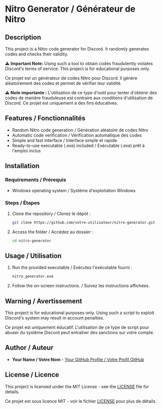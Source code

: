 # Nitro Generator / Générateur de Nitro

## Description
This project is a Nitro code generator for Discord. It randomly generates codes and checks their validity.

⚠ **Important Note:** Using such a tool to obtain codes fraudulently violates Discord's terms of service. This project is for educational purposes only.

Ce projet est un générateur de codes Nitro pour Discord. Il génère aléatoirement des codes et permet de vérifier leur validité.

⚠ **Note importante :** L'utilisation de ce type d'outil pour tenter d'obtenir des codes de manière frauduleuse est contraire aux conditions d'utilisation de Discord. Ce projet est uniquement à des fins éducatives.

## Features / Fonctionnalités
- Random Nitro code generation / Génération aléatoire de codes Nitro
- Automatic code verification / Vérification automatique des codes
- Simple and fast interface / Interface simple et rapide
- Ready-to-use executable (.exe) included / Exécutable (.exe) prêt à l'emploi inclus

## Installation
### Requirements / Prérequis
- Windows operating system / Système d'exploitation Windows

### Steps / Étapes
1. Clone the repository / Clonez le dépôt :
   ```bash
   git clone https://github.com/votre-utilisateur/nitro-generator.git
   ```
2. Access the folder / Accédez au dossier :
   ```bash
   cd nitro-generator
   ```

## Usage / Utilisation
1. Run the provided executable / Exécutez l'exécutable fourni :
   ```bash
   nitro_generator.exe
   ```
2. Follow the on-screen instructions. / Suivez les instructions affichées.

## Warning / Avertissement
This project is for educational purposes only. Using such a script to exploit Discord's system may result in account penalties.

Ce projet est uniquement éducatif. L'utilisation de ce type de script pour abuser du système Discord peut entraîner des sanctions sur votre compte.

## Author / Auteur
- **Your Name / Votre Nom** - [Your GitHub Profile / Votre Profil GitHub](https://github.com/votre-utilisateur)

## License / Licence
This project is licensed under the MIT License - see the [LICENSE](LICENSE) file for details.

Ce projet est sous licence MIT - voir le fichier [LICENSE](LICENSE) pour plus de détails.

